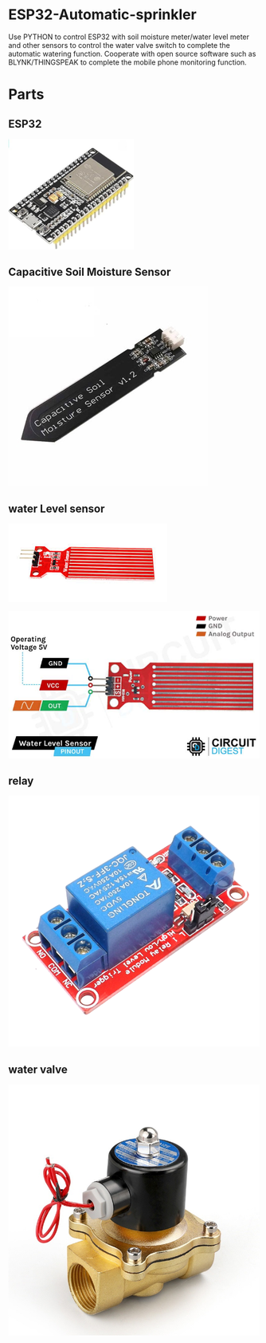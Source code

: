 ESP32-Automatic-sprinkler
==========================
Use PYTHON to control ESP32 with soil moisture meter/water level meter and other sensors to control the water valve switch to complete the automatic watering function. Cooperate with open source software such as BLYNK/THINGSPEAK to complete the mobile phone monitoring function.

Parts
==========================

ESP32
--------------------------
<img src="https://github.com/tyhsup/ESP32-Automatic-sprinkler/raw/main/photo/ESP32.jpg" width="50%" height="50%">

Capacitive Soil Moisture Sensor
--------------------------
![ESP32](https://github.com/tyhsup/ESP32-Automatic-sprinkler/raw/main/photo/Capacitive-Soil-Moisture-Sensor.jpg)

water Level sensor
--------------------------
![](https://github.com/tyhsup/ESP32-Automatic-sprinkler/raw/main/photo/Water-Level-Sensor.jpg)

![](https://github.com/tyhsup/ESP32-Automatic-sprinkler/raw/main/photo/Water-Level-Sensor-Pinout.jpg)

relay
--------------------------
![](https://github.com/tyhsup/ESP32-Automatic-sprinkler/raw/main/photo/relay.png)

water valve
--------------------------
![](https://github.com/tyhsup/ESP32-Automatic-sprinkler/raw/main/photo/water-valve.jpg)


